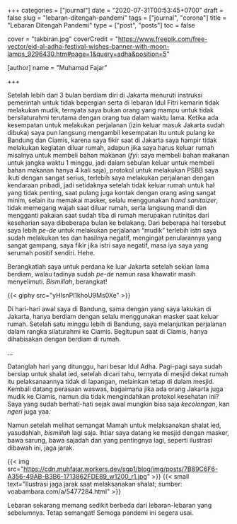+++
categories = ["journal"]
date = "2020-07-31T00:53:45+0700"
draft = false
slug = "lebaran-ditengah-pandemi"
tags = ["journal", "corona"]
title = "Lebaran Ditengah Pandemi"
type = ["post", "posts"]
toc = false

cover = "takbiran.jpg"
coverCredit = "https://www.freepik.com/free-vector/eid-al-adha-festival-wishes-banner-with-moon-lamps_9296430.htm#page=1&query=adha&position=5"

[author]
  name = "Muhamad Fajar"

+++

Setelah lebih dari 3 bulan berdiam diri di Jakarta menuruti instruksi pemerintah untuk tidak bepergian serta di lebaran Idul Fitri kemarin tidak melakukan mudik, ternyata saya bukan orang yang mampu untuk tidak bersilaturahmi terutama dengan orang tua dalam waktu lama. Ketika ada kesempatan untuk melakukan perjalanan (izin keluar masuk Jakarta sudah dibuka) saya pun langsung mengambil kesempatan itu untuk pulang ke Bandung dan Ciamis, karena saya fikir saat di Jakarta saya hampir tidak melakukan kegiatan diluar rumah, adapun jika saya harus keluar rumah misalnya untuk membeli bahan makanan (*fyi*: saya membeli bahan makanan untuk jangka waktu 1 minggu, jadi dalam sebulan keluar untuk membeli bahan makanan hanya 4 kali saja), protokol untuk melakukan PSBB saya ikuti dengan sangat serius, terlebih saya melakukan perjalanan dengan kendaraan pribadi, jadi setidaknya setelah tidak keluar rumah untuk hal yang tidak penting, saat pulang juga kontak dengan orang asing sangat minim, selain itu memakai masker, selalu menggunakan *hand sanitaizer*, tidak memegang wajah saat diluar rumah, serta langsung mandi dan mengganti pakaian saat sudah tiba di rumah merupakan rutinitas dari keseharian saya dibeberapa bulan ke belakang. Dari beberapa hal tersebut saya lebih *pe-de* untuk melakukan perjalanan “mudik” terlebih istri saya sudah melakukan tes dan hasilnya negatif, mengingat penularannya yang sangat gampang, saya fikir jika istri saya negatif, masa iya saya yang serumah positif sendiri. Hehe.

Berangkatlah saya untuk perdana ke luar Jakarta setelah sekian lama berdiam, walau tadinya sudah *pe-de* namun rasa khawatir masih menyelimuti. *Bismillah*, berangkat!

{{< giphy src="yHIsnPl1khoU9Ms0Xe" >}}

Di hari-hari awal saya di Bandung, sama dengan yang saya lakukan di Jakarta, hanya berdiam dengan selalu menggunakan masker saat keluar rumah. Setelah satu minggu lebih di Bandung, saya melanjutkan perjalanan dalam rangka silaturahmi ke Ciamis. Begitupun saat di Ciamis, hanya dihabisakan dengan berdiam di rumah.

...

Datanglah hari yang ditunggu, hari besar Idul Adha. Pagi-pagi saya sudah bersiap untuk shalat ied, setelah dicari tahu, ternyata di mesjid dekat rumah itu pelaksanaannya tidak di lapangan, melainkan tetap di dalam mesjid. Kembali datang perasaan waswas, bagaimana jika ada orang Jakarta juga mudik ke Ciamis, namun dia tidak mengindahkan protokol kesehatan ini? Saya yang sudah berhati-hati sejak awal mungkin bisa saja *kecolongan*, kan *ngeri* juga yaa.

Namun setelah melihat semangat Mamah untuk melaksanakan shalat ied, yasudahlah, *bismillah* lagi saja. Ihtiar saya datang ke mesjid dengan masker, bawa sarung, bawa sajadah dan yang pentingnya lagi, seperti ilustrasi dibawah ini, jaga jarak.

{{< img src="https://cdn.muhfajar.workers.dev/sgp1/blog/img/posts/7B89C6F6-A356-49AB-B3B6-1713862FDE89_w1200_r1.jpg" >}}
{{< small text="Ilustrasi jaga jarak saat melaksanakan shalat; sumber: voabambara.com/a/5477284.html" >}}

Lebaran sekarang memang sedikit berbeda dari lebaran-lebaran yang sebelumnya. Tetap semangat! Semoga pandemi ini segera usai.
